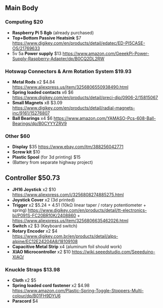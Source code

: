 ## Main Body

### Computing $20

* **Raspberry Pi 5 8gb** (already purchased)
* **Top+Bottom Passive Heatsink** $7 https://www.digikey.com/en/products/detail/edatec/ED-PI5CASE-OS/21769633
* 5v 5a **Power supply** $13 https://www.amazon.com/GeeekPi-Power-Supply-Raspberry-Adapter/dp/B0CQ2DL2RW

### Hotswap Connectors & Arm Rotation System $19.93

* **Metal Rods** x2 $4.84 https://www.aliexpress.us/item/3256806550938490.html
* **Spring loaded contacts** x6 $6 https://www.digikey.com/en/products/detail/preci-dip/0906-2/15815067
* **Small Magnets** x8 $3.09 https://www.digikey.com/en/products/detail/radial-magnets-inc/9161/15276807
* **Ball Bearings** x4 $6 https://www.amazon.com/YAMASO-Pcs-608-Ball-Bearings/dp/B0CYYYZRV9

### Other $60

* **Display** $35 https://www.ebay.com/itm/388256042771
* **Screw kit** $10
* **Plastic Spool** (for 3d printing) $15
* (Battery from separate highway project)

## Controller $50.73

* **JH16 Joystick** x2 $10 https://www.aliexpress.com/i/3256808274885275.html
* **Joystick Cover** x2 (3d printed)
* **Trigger** x2 $5.24 + 4.51 (10kΩ linear taper / rotary potentiometer + spring) https://www.digikey.com/en/products/detail/tt-electronics-bi/P091S-FC20BR10K/2408860 + https://www.aliexpress.us/item/3256806635462026.html
* **Switch** x2 $3 (Keyboard switch)
* **Rotary Encoder** x2 $4 https://www.digikey.com.br/en/products/detail/alps-alpine/EC12E24204A8/18109108
* **Capacitive Metal Strip** x4 (aluminum foil should work)
* **XIAO Microcontroller** x2 $10 https://wiki.seeedstudio.com/Seeeduino-XIAO/

### Knuckle Straps $13.98

* **Cloth** x2 $5
* **Spring loaded cord fastener** x2 $4.98 https://www.amazon.com/Plastic-Spring-Toggle-Stoppers-Multi-colour/dp/B01FH9DYU6
* **Paracord** $4
